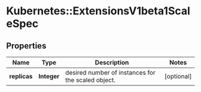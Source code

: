 # Kubernetes::ExtensionsV1beta1ScaleSpec

## Properties
Name | Type | Description | Notes
------------ | ------------- | ------------- | -------------
**replicas** | **Integer** | desired number of instances for the scaled object. | [optional] 



